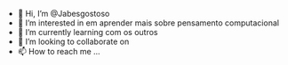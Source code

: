 - 👋 Hi, I’m @Jabesgostoso
- 👀 I’m interested in em aprender mais sobre pensamento computacional
- 🌱 I’m currently learning com os outros
- 💞️ I’m looking to collaborate on 
- 📫 How to reach me ...

<!---
Jabesgostoso/Jabesgostoso is a ✨ special ✨ repository because its `README.md` (this file) appears on your GitHub profile.
You can click the Preview link to take a look at your changes.
--->
